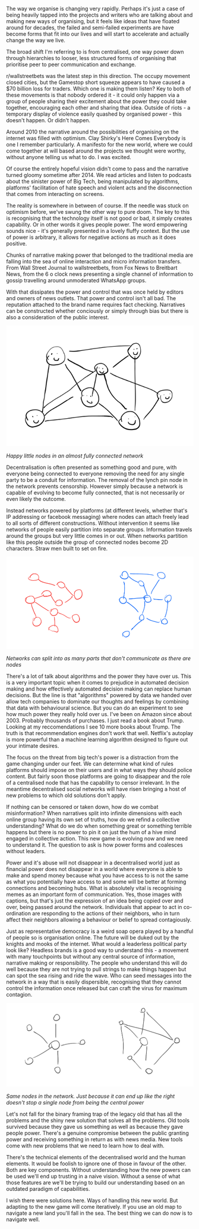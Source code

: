 The way we organise is changing very rapidly. Perhaps it's just a case of being heavily tapped into the projects and writers who are talking about and making new ways of organising, but it feels like ideas that have floated around for decades, the failed and semi-failed experiments are have become forms that fit into our lives and will start to accelerate and actually change the way we live.

The broad shift I'm referring to is from centralised, one way power down through hierarchies to looser, less structured forms of organising that prioritise peer to peer communication and exchange.

r/wallstreetbets was the latest step in this direction. The occupy movement closed cities, but the Gamestop short squeeze appears to have caused a $70 billion loss for traders. Which one is making them listen? Key to both of these movements is that nobody ordered it - it could only happen via a group of people sharing their excitement about the power they could take together, encouraging each other and sharing that idea. Outside of riots - a temporary display of violence easily quashed by organised power - this doesn't happen. Or didn't happen.

Around 2010 the narrative around the possibilities of organising on the internet was filled with optimism. Clay Shirky's Here Comes Everybody is one I remember particularly. A manifesto for the new world, where we could come together at will based around the projects we thought were worthy, without anyone telling us what to do. I was excited.

Of course the entirely hopeful vision didn't come to pass and the narrative turned gloomy sometime after 2014. We read articles and listen to podcasts about the sinister power of Big Tech, being manipulated by algorithms, platforms' facilitation of hate speech and violent acts and the disconnection that comes from interacting on screens.

The reality is somewhere in between of course. If the needle was stuck on optimism before, we've swung the other way to pure doom. The key to this is recognising that the technology itself is not good or bad, it simply creates capability. Or in other words it gives people power. The word empowering sounds nice - it's generally presented in a lovely fluffy context. But the use of power is arbitrary, it allows for negative actions as much as it does positive.

Chunks of narrative making power that belonged to the traditional media are falling into the sea of online interaction and micro information transfers. From Wall Street Journal to wallstreetbets, from Fox News to Breitbart News, from the 6 o clock news presenting a single channel of information to gossip travelling around unmoderated WhatsApp groups.

With that dissipates the power and control that was once held by editors and owners of news outlets. That power and control isn't all bad. The reputation attached to the brand name requires fact checking. Narratives can be constructed whether conciously or simply through bias but there is also a consideration of the public interest.

![](decentralised.png)

_Happy little nodes in an almost fully connected network_


Decentralisation is often presented as something good and pure, with everyone being connected to everyone removing the need for any single party to be a conduit for information. The removal of the lynch pin node in the network prevents censorship. However simply because a network is capable of evolving to become fully connected, that is not necessarily or even likely the outcome.

Instead networks powered by platforms (at different levels, whether that's IP addressing or facebook messaging) where nodes can attach freely lead to all sorts of different constructions. Without intervention it seems like networks of people easily partition into separate groups. Information travels around the groups but very little comes in or out. When networks partition like this people outside the group of connected nodes become 2D characters. Straw men built to set on fire.

![](partition.png)

_Networks can split into as many parts that don't communicate as there are nodes_


There's a lot of talk about algorithms and the power they have over us. This is a very important topic when it comes to prejudice in automated decision making and how effectively automated decision making can replace human decisions. But the line is that "algorithms" powered by data we handed over allow tech companies to dominate our thoughts and feelings by combining that data with behavioural science. But you can do an experiment to see how much power they really hold over us. I've been on Amazon since about 2003. Probably thousands of purchases. I just read a book about Trump. Looking at my reccomendations I see 10 more books about Trump. The truth is that recommendation engines don't work that well. Netflix's autoplay is more powerful than a machine learning algorithm designed to figure out your intimate desires.

The focus on the threat from big tech's power is a distraction from the game changing under our feet. We can determine what kind of rules platforms should impose on their users and in what ways they should police content. But fairly soon those platforms are going to disappear and the role of a centralised node that has the capability to censor irrelevant. In the meantime decentralised social networks will have risen bringing a host of new problems to which old solutions don't apply.

If nothing can be censored or taken down, how do we combat misinformation? When narratives split into infinite dimensions with each online group having its own set of truths, how do we refind a collective understanding? What do we do when something great or something terrible happens but there is no power to pin it on just the hum of a hive mind engaged in collective action. This new game is evolving now and we need to understand it. The question to ask is how power forms and coalesces without leaders.

Power and it's abuse will not disappear in a decentralised world just as financial power does not disappear in a world where everyone is able to make and spend money because what you have access to is not the same as what you potentially have access to and some will be better at forming connections and becoming hubs. What is absolutely vital is recognising memes as an important form of communication. Yes, those images with captions, but that's just the expression of an idea being copied over and over, being passed around the network. Individuals that appear to act in co-ordination are responding to the actions of their neighbors, who in turn affect their neighbors allowing a behaviour or belief to spread contagiously.

Just as representative democracy is a weird soap opera played by a handful of people so is organisation online. The future will be duked out by the knights and mooks of the internet. What would a leaderless political party look like? Headless brands is a good way to understand this - a movement with many touchpoints but without any central source of information, narrative making or responsibility. The people who understand this will do well because they are not trying to pull strings to make things happen but can spot the sea rising and ride the wave. Who can seed messages into the network in a way that is easily dispersible, recognising that they cannot control the information once released but can craft the virus for maximum contagion.

![](power.png)

_Same nodes in the network. Just because it can end up like the right doesn't stop a single node from being the central power_

Let's not fall for the binary framing trap of the legacy old that has all the problems and the shiny new solution that solves all the problems. Old tools survived because they gave us something as well as because they gave people power. There's a genuine compromise between the public granting power and receiving something in return as with news media. New tools come with new problems that we need to learn how to deal with.

There's the technical elements of the decentralised world and the human elements. It would be foolish to ignore one of those in favour of the other. Both are key components. Without understanding how the new powers can be used we'll end up trusting in a naive vision. Without a sense of what those features are we'll be trying to build our understanding based on an outdated paradigm of capabilities.

I wish there were solutions here. Ways of handling this new world. But adapting to the new game will come iteratively. If you use an old map to navigate a new land you'll fall in the sea. The best thing we can do now is to navigate well. 
